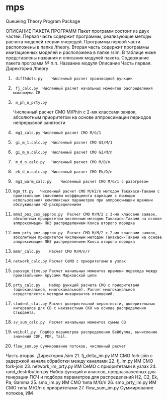 # mps
Queueing Theory Program Package


ОПИСАНИЕ ПАКЕТА ПРОГРАММ
Пакет программ состоит из двух частей. Первая часть содержит программы, реализующие методы расчета моделей теории очередей. Программы первой части расположены в папке /theory. Вторая часть содержит программы имитационных моделей и расположена в папке /sim. В таблице ниже представлены названия и описания модулей пакета.
Содержание пакета программ 
№ п.п.	Название модуля	Описание
Часть первая. Директория /theory
1.		diff5dots.py	Численный расчет производной функции 
2.		fj_calc.py	Численный расчет начальных моментов распределения максимума СВ
3.		m_ph_n_prty.py
	Численный расчет СМО M/Ph/n с 2-мя классами заявок, абсолютным приоритетом на основе аппроксимации периодов непрерывной занятости 
4.		mg1_calc.py	Численный расчет СМО M/G/1
5.		gi_m_1.calc.py	Численный расчет СМО GI/M/1
6.		gi_m_n.calc.py	Численный расчет СМО GI/M/n
7.		m_d_n.calc.py	Численный расчет СМО M/D/n
8.		ek_d_n.calc.py	Численный расчет СМО Ek/D/n
9.		mg1_warm_calc.py	Численный расчет СМО M/G/1 с разогревом
10.		mgn_tt.py	Численный расчет СМО M/H2/n методом Такахаси-Таками с произвольным значением коэффициента вариации с помощью использования комплексных параметров при аппроксимации времени обслуживания H2-распределением
11.		mmn3_pnz_cox_approx.py	Расчет СМО M/M/2 с 3-мя классами заявок, абсолютным приоритетом численным методом Такахаси-Таками на основе аппроксимации ПНЗ распределением Кокса второго порядка
12.		mmn_prty_pnz_approx.py	Расчет СМО M/M/2 с 2-мя классами заявок, абсолютным приоритетом численным методом Такахаси-Таками на основе аппроксимации ПНЗ распределением Кокса второго порядка
13.		mmnr_calc.py	Расчет СМО M/M/n/r
14.		network_calc.py	Расчет СеМО с приоритетами в узлах
15.		passage_time.py	Расчет начальных моментов времени перехода между произвольными ярусами Марковской цепи
16.		prty_calc.py	Набор функций расчета СМО с приоритетами (одноканальной, многоканальной). Расчет многоканальной осуществляется методом инвариантов отношений.
17.		student_stat.py	Расчет доверительной вероятности, доверительных интервалов для СВ с неизвестным СКО на основе распределения Стьюдента.
18.		sv_sum_calc.py	Расчет начальных моментов суммы СВ
19.		weibull.py	Подбор параметров распределения Вейбулла, вычисление значений CDF, PDF, Tail.
20.		flow_sum.py	Суммирование потоков, численный расчет
Часть вторая. Директория /sim
21.		fj_delta_im.py	ИМ СМО fork-join с задержкой начала обработки между каналами
22.		fj_im.py	ИМ СМО fork-join 
23.		network_im_prty.py	ИМ СеМО с приоритетами в узлах
24.		rand_destribution.py	Набор функций и классов, предназначенных для генерации ПСЧ  и подбора параметров для распределений H2, C2, Ek, Pa, Gamma
25.		smo_im.py	ИМ СМО типа M/G/n
26.		smo_prty_im.py	ИМ СМО типа M/G/n с приоритетами
27.		flow_sum_im.py	Суммирование потоков, ИМ






